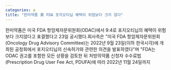 ```yaml
---
categories: a
title: "한미약품 美 FDA 포지오티닙 혜택이 위험보다 크지 않다"
---
```

한미약품은 미국 FDA 항암제자문위원회(ODAC)에서 9:4로 포지오티닙의 혜택이 위험보다 크지않다고 표결했다고 23일 공시했다.회사측은 "미국 FDA 항암제자문위원회(Oncology Drug Advisory Committee)는 2022년 9월 23일(이하 한국시각)에 개최된 공청회에서 포지오티닙의 신속허가와 관련한 의견을 발표하였다"며 "FDA는 ODAC 권고를 포함한 모든 상황을 검토한 뒤 처방의약품 신청자 수수료법(Prescription Drug User Fee Act, PDUFA)에 따라 2022년 11월 24일까지
